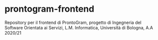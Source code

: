 # prontogram-frontend
Repository per il frontend di ProntoGram, progetto di Ingegneria del Software Orientata ai Servizi, L.M. Informatica, Università di Bologna, A.A 2020/21